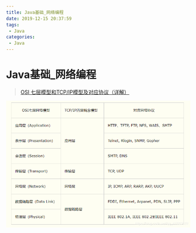```yaml
---
title: Java基础_网络编程
date: 2019-12-15 20:37:59
tags: 
 - Java
categories:
 - Java
---
```


# Java基础_网络编程

> [OSI 七层模型和TCP/IP模型及对应协议（详解）](https://blog.csdn.net/qq_41923622/article/details/85805003)

![在这里插入图片描述](Java%E5%9F%BA%E7%A1%80_%E7%BD%91%E7%BB%9C%E7%BC%96%E7%A8%8B/20190105164025264.png)